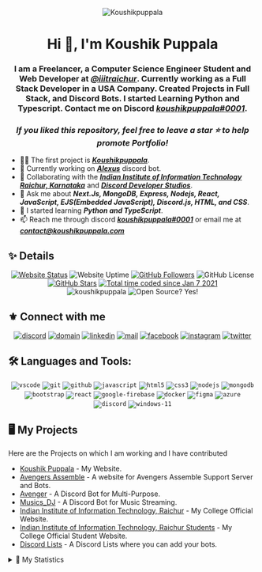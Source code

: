 <div align='center'>

![Koushikpuppala](https://capsule-render.vercel.app/api?type=waving&color=gradient&height=200&section=header&text=𝑲𝒐𝒖𝒔𝒉𝒊𝒌%20𝑷𝒖𝒑𝒑𝒂𝒍𝒂&fontSize=80&fontAlignY=35&animation=twinkling&fontColor=gradient)

# Hi 👋, I'm Koushik Puppala

### I am a Freelancer, a Computer Science Engineer Student and Web Developer at **_[@iiitraichur](https://github.com/iiitraichur)_**. Currently working as a Full Stack Developer in a USA Company. Created Projects in Full Stack, and Discord Bots. I started Learning Python and Typescript. Contact me on Discord **_[koushikpuppala#0001](https://discord.com/channels/@me/735813371433058354)_**.

### **_If you liked this repository, feel free to leave a star ⭐ to help promote Portfolio!_**

</div>

-   👨‍💻 The first project is **_[Koushikpuppala](https://koushikpuppala.com)_**.
-   🔭 Currently working on **_[Alexus]()_** discord bot.
-   👯 Collaborating with the **_[Indian Institute of Information Technology Raichur, Karnataka](https://github.com/iiitraichur)_** and **_[Discord Developer Studios](https://github.com/dscdevstudios)_**.
-   💬 Ask me about **_Next.Js, MongoDB, Express, Nodejs, React, JavaScript, EJS(Embedded JavaScript), Discord.js, HTML, and CSS_**.
-   🌱 I started learning **_Python and TypeScript_**.
-   📫 Reach me through discord **_[koushikpuppala#0001](https://discord.com/channels/@me/735813371433058354)_** or email me at **_[contact@koushikpuppala.com](mailto:contact@koushikpuppala.com)_**
<!-- -   🤝 I’m looking for help with **_[Avengers Assemble Discord Bot Community and Dashboard](https://github.com/koushikpuppala/avengers-assemble)_**. -->

## ✨ Details

<div align='center'>
<a href='http://koushikpuppala.live'><img alt='Website Status' src='https://img.shields.io/website?style=social&url=https%3A%2F%2Fkoushikpuppala.com' /></a>
<img alt='Website Uptime' src='https://img.shields.io/uptimerobot/ratio/m791998307-456ba3ddfb31f7b23ce7a096?style=social' />
<a href='https://github.com/koushikpuppala?tab=followers'><img alt='GitHub Followers' src='https://img.shields.io/github/followers/koushikpuppala.svg?style=social&label=Follow' /></a>
<img alt='GitHub License' src='https://img.shields.io/badge/License-MIT-blue.svg?style=social' />
<a href='https://github.com/koushikpuppala?tab=stars'><img alt='GitHub Stars' src='https://img.shields.io/github/stars/koushikpuppala?affiliations=OWNER%2CCOLLABORATOR%2CORGANIZATION_MEMBER&style=social' /></a>
<a href='https://wakatime.com/@72e2ce29-83ee-4ab0-b7c6-aafe16410611'><img src='https://wakatime.com/badge/user/72e2ce29-83ee-4ab0-b7c6-aafe16410611.svg?style=social' alt='Total time coded since Jan 7 2021' /></a>
<br />
<img src='https://komarev.com/ghpvc/?username=koushikpuppala&label=Profile%20views&color=0e75b6' alt='koushikpuppala' />
<img src='https://badgen.net/badge/Open%20Source%20%3F/Yes%21/blue?icon=github' alt='Open Source? Yes!'>
</div>

## ⚜️ Connect with me

<div align='center'>
<a href='https://discord.com/channels/@me/735813371433058354' target='_blank'><img src='https://img.icons8.com/fluency/40/000000/discord.png' alt='discord' /></a>
<a href='https://koushikpuppala.com' target='_blank'><img src='https://img.icons8.com/fluency/40/000000/domain.png' alt='domain' /></a>
<a href='https://linkedin.com/in/koushikpuppala' target='_blank'><img src='https://img.icons8.com/fluency/40/000000/linkedin.png' alt='linkedin' /></a>
<a href='mailto:contact@koushikpuppala.com' target='_blank' ><img src='https://img.icons8.com/fluency/40/000000/gmail-new.png' alt='mail' /></a>
<a href='https://fb.com/puppalakoushik' target='_blank'><img src='https://img.icons8.com/fluency/40/000000/facebook-new.png' alt='facebook' /></a>
<a href='https://instagram.com/koushikpuppala' target='_blank'><img src='https://img.icons8.com/fluency/40/000000/instagram-new.png' alt='instagram' /></a>
<a href='https://twitter.com/puppala_koushik' target='_blank'><img src='https://img.icons8.com/fluency/40/000000/twitter.png' alt='twitter' /></a>
</div>

## 🛠️ Languages and Tools:

<div align='center'>
<code><img src='https://img.icons8.com/fluency/40/000000/visual-studio-code-insides.png' alt='vscode' /></code>
<code><img src='https://img.icons8.com/color/40/000000/git.png' alt='git' /></code>
<code><img src='https://img.icons8.com/fluency/40/000000/github.png' alt='github' /></code>
<code><img src='https://img.icons8.com/color/40/000000/javascript.png' alt='javascript' /></code>
<code><img src='https://img.icons8.com/color/40/000000/html-5.png' alt='html5' /></code>
<code><img src='https://img.icons8.com/color/40/000000/css3.png' alt='css3' /></code>
<code><img src='https://img.icons8.com/fluency/40/000000/node-js.png' alt='nodejs' /></code>
<code><img src='https://img.icons8.com/color/40/000000/mongodb.png' alt='mongodb' /></code>
<code><img src='https://img.icons8.com/color/40/000000/bootstrap.png' alt='bootstrap' /></code>
<code><img src='https://img.icons8.com/color/40/000000/react-native.png' alt='react' /></code>
<code><img src='https://img.icons8.com/color/40/000000/google-firebase-console.png' alt='google-firebase' /></code>
<code><img src='https://img.icons8.com/fluency/40/000000/docker.png' alt='docker' /></code>
<code><img src='https://img.icons8.com/fluency/40/000000/figma.png' alt='figma' /></code>
<code><img src='https://img.icons8.com/fluency/40/000000/azure.png' alt='azure' /></code>
<code><img src='https://img.icons8.com/fluency/40/000000/discord.png' alt='discord' /></code>
<code><img src='https://img.icons8.com/fluency/40/000000/windows-11.png' alt='windows-11' /></code>
</div>

## 🖥️ My Projects

Here are the Projects on which I am working and I have contributed

-   [Koushik Puppala](https://koushikpuppala.com) - My Website.
-   [Avengers Assemble](https://avengers-assemble.tech) - A website for Avengers Assemble Support Server and Bots.
-   [Avenger](https://avenger.avengers-assemble.tech) - A Discord Bot for Multi-Purpose.
-   [Musics_DJ](https://musics_dj.avengers-assemble.tech) - A Discord Bot for Music Streaming.
-   [Indian Institute of Information Technology, Raichur](https://iiitr.ac.in) - My College Official Website.
-   [Indian Institute of Information Technology, Raichur Students](https://students.iiitr.ac.in) - My College Official Student Website.
-   [Discord Lists](https://discordlists100.xyz) - A Discord Lists where you can add your bots.

<details>
<summary>📜 My Statistics</summary>
<div align='center'>
<img src='https://github-profile-trophy.vercel.app/?username=koushikpuppala&row=3&column=3&theme=juicyfresh&no-bg=true&no-frame=true&margin-w=15&margin-h=15' alt='koushikpuppala' />
<img src='https://github-readme-stats.vercel.app/api/wakatime?username=koushikpuppala&layout=compact&theme=blue-green&range'/><br>
<img src='https://github-readme-stats.vercel.app/api?username=koushikpuppala&show_icons=true&locale=en&layout=compact&theme=blue-green' alt='koushikpuppala' />
<img src='https://github-readme-streak-stats.herokuapp.com/?user=koushikpuppala&theme=blue-green' alt='koushikpuppala' />
<img src='https://github-readme-stats.vercel.app/api/top-langs?username=koushikpuppala&show_icons=true&locale=en&layout=compact&theme=blue-green' alt='koushikpuppala' />
<img src='https://activity-graph.herokuapp.com/graph?username=koushikpuppala&theme=xcode'
alt='koushikpuppala' />
</div>
</details>
